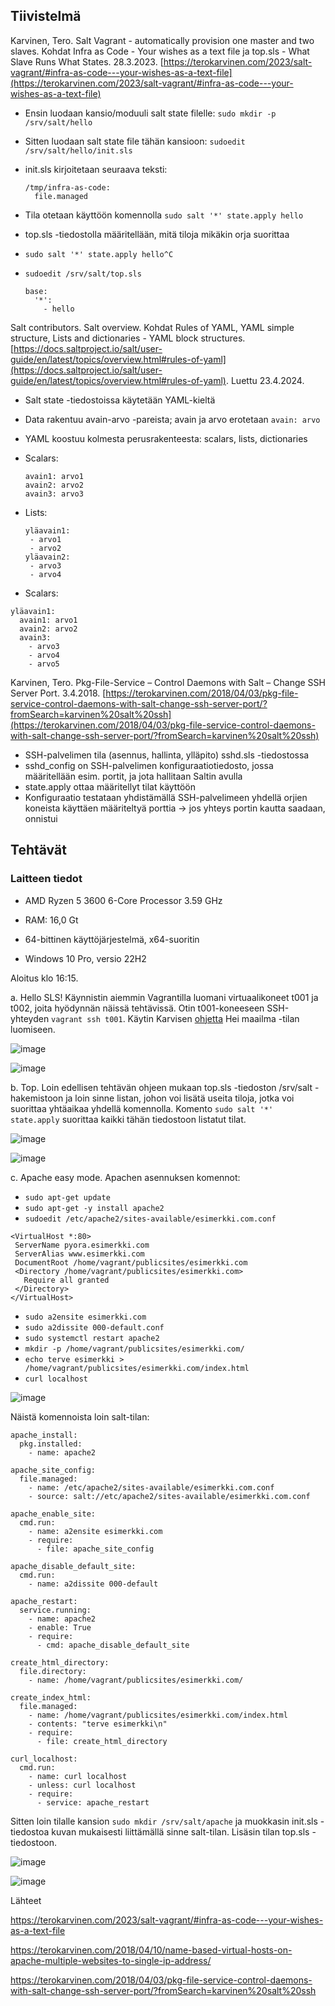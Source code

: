 ## Tiivistelmä

Karvinen, Tero. Salt Vagrant - automatically provision one master and two slaves. Kohdat Infra as Code - Your wishes as a text file ja top.sls - What Slave Runs What States. 28.3.2023. [https://terokarvinen.com/2023/salt-vagrant/#infra-as-code---your-wishes-as-a-text-file](https://terokarvinen.com/2023/salt-vagrant/#infra-as-code---your-wishes-as-a-text-file)

- Ensin luodaan kansio/moduuli salt state filelle: ``sudo mkdir -p /srv/salt/hello``
- Sitten luodaan salt state file tähän kansioon: ``sudoedit /srv/salt/hello/init.sls``
- init.sls kirjoitetaan seuraava teksti:
  
  ```
  /tmp/infra-as-code:
    file.managed
  ```

- Tila otetaan käyttöön komennolla ``sudo salt '*' state.apply hello``
- top.sls -tiedostolla määritellään, mitä tiloja mikäkin orja suorittaa
- ``sudo salt '*' state.apply hello^C``
- ``sudoedit /srv/salt/top.sls``

  ```
  base:
    '*':
      - hello
  ```

Salt contributors. Salt overview. Kohdat Rules of YAML, YAML simple structure, Lists and dictionaries - YAML block structures. [https://docs.saltproject.io/salt/user-guide/en/latest/topics/overview.html#rules-of-yaml](https://docs.saltproject.io/salt/user-guide/en/latest/topics/overview.html#rules-of-yaml). Luettu 23.4.2024.

- Salt state -tiedostoissa käytetään YAML-kieltä
- Data rakentuu avain-arvo -pareista; avain ja arvo erotetaan ``avain: arvo``
- YAML koostuu kolmesta perusrakenteesta: scalars, lists, dictionaries
- Scalars:
  ```
  avain1: arvo1
  avain2: arvo2
  avain3: arvo3
  ```
- Lists:

  ```
  yläavain1:
   - arvo1
   - arvo2
  yläavain2:
   - arvo3
   - arvo4
  ````
- Scalars:

```
yläavain1:
  avain1: arvo1
  avain2: arvo2
  avain3:
    - arvo3
    - arvo4
    - arvo5
```


Karvinen, Tero. Pkg-File-Service – Control Daemons with Salt – Change SSH Server Port. 3.4.2018. [https://terokarvinen.com/2018/04/03/pkg-file-service-control-daemons-with-salt-change-ssh-server-port/?fromSearch=karvinen%20salt%20ssh](https://terokarvinen.com/2018/04/03/pkg-file-service-control-daemons-with-salt-change-ssh-server-port/?fromSearch=karvinen%20salt%20ssh)

- SSH-palvelimen tila (asennus, hallinta, ylläpito) sshd.sls -tiedostossa
- sshd_config on SSH-palvelimen konfiguraatiotiedosto, jossa määritellään esim. portit, ja jota hallitaan Saltin avulla
- state.apply ottaa määritellyt tilat käyttöön
- Konfiguraatio testataan yhdistämällä SSH-palvelimeen yhdellä orjien koneista käyttäen määriteltyä porttia -> jos yhteys portin kautta saadaan, onnistui


## Tehtävät

### Laitteen tiedot

- AMD Ryzen 5 3600 6-Core Processor 3.59 GHz

- RAM: 16,0 Gt

- 64-bittinen käyttöjärjestelmä, x64-suoritin

- Windows 10 Pro, versio 22H2

Aloitus klo 16:15.

a. Hello SLS! 
Käynnistin aiemmin Vagrantilla luomani virtuaalikoneet t001 ja t002, joita hyödynnän näissä tehtävissä. Otin t001-koneeseen SSH-yhteyden ``vagrant ssh t001``. Käytin Karvisen [ohjetta](https://terokarvinen.com/2023/salt-vagrant/#infra-as-code---your-wishes-as-a-text-file) Hei maailma -tilan luomiseen.

![image](https://github.com/RonjaVee/Palvelinten-hallinta/assets/148786247/5db99ae6-beb6-418f-aceb-a3d6b76813ce)

![image](https://github.com/RonjaVee/Palvelinten-hallinta/assets/148786247/6a7443cb-32e0-4666-9078-f46c7b274d00)


b. Top. Loin edellisen tehtävän ohjeen mukaan top.sls -tiedoston /srv/salt -hakemistoon ja loin sinne listan, johon voi lisätä useita tiloja, jotka voi suorittaa yhtäaikaa yhdellä komennolla. Komento ``sudo salt '*' state.apply`` suorittaa kaikki tähän
tiedostoon listatut tilat.

![image](https://github.com/RonjaVee/Palvelinten-hallinta/assets/148786247/4356f31d-65d5-4c94-a1bd-8e71f20c0a94)

![image](https://github.com/RonjaVee/Palvelinten-hallinta/assets/148786247/f9d18df5-a53b-4b2b-9057-82b4de40bdb8)

c. Apache easy mode. Apachen asennuksen komennot:

- ``sudo apt-get update``
- ``sudo apt-get -y install apache2``
- ``sudoedit /etc/apache2/sites-available/esimerkki.com.conf``

```
<VirtualHost *:80>
 ServerName pyora.esimerkki.com
 ServerAlias www.esimerkki.com
 DocumentRoot /home/vagrant/publicsites/esimerkki.com
 <Directory /home/vagrant/publicsites/esimerkki.com>
   Require all granted
 </Directory>
</VirtualHost>
```

- ``sudo a2ensite esimerkki.com``
- ``sudo a2dissite 000-default.conf``
- ``sudo systemctl restart apache2``
- ``mkdir -p /home/vagrant/publicsites/esimerkki.com/``
- ``echo terve esimerkki > /home/vagrant/publicsites/esimerkki.com/index.html``
- ``curl localhost``

![image](https://github.com/RonjaVee/Palvelinten-hallinta/assets/148786247/39b3e3e5-c4c3-439f-9f44-0835e41b4122)

Näistä komennoista loin salt-tilan: 

```
apache_install:
  pkg.installed:
    - name: apache2

apache_site_config:
  file.managed:
    - name: /etc/apache2/sites-available/esimerkki.com.conf
    - source: salt://etc/apache2/sites-available/esimerkki.com.conf

apache_enable_site:
  cmd.run:
    - name: a2ensite esimerkki.com
    - require:
      - file: apache_site_config

apache_disable_default_site:
  cmd.run:
    - name: a2dissite 000-default

apache_restart:
  service.running:
    - name: apache2
    - enable: True
    - require:
      - cmd: apache_disable_default_site

create_html_directory:
  file.directory:
    - name: /home/vagrant/publicsites/esimerkki.com/

create_index_html:
  file.managed:
    - name: /home/vagrant/publicsites/esimerkki.com/index.html
    - contents: "terve esimerkki\n"
    - require:
      - file: create_html_directory

curl_localhost:
  cmd.run:
    - name: curl localhost
    - unless: curl localhost
    - require:
      - service: apache_restart
```

Sitten loin tilalle kansion ``sudo mkdir /srv/salt/apache`` ja muokkasin init.sls -tiedostoa kuvan mukaisesti liittämällä sinne salt-tilan. Lisäsin tilan top.sls -tiedostoon.


![image](https://github.com/RonjaVee/Palvelinten-hallinta/assets/148786247/b506cbd8-11b2-47a1-927b-569ba0c393ba)

![image](https://github.com/RonjaVee/Palvelinten-hallinta/assets/148786247/06e44790-4d76-43dd-a485-41068c1acb9a)






Lähteet

https://terokarvinen.com/2023/salt-vagrant/#infra-as-code---your-wishes-as-a-text-file

https://terokarvinen.com/2018/04/10/name-based-virtual-hosts-on-apache-multiple-websites-to-single-ip-address/

https://terokarvinen.com/2018/04/03/pkg-file-service-control-daemons-with-salt-change-ssh-server-port/?fromSearch=karvinen%20salt%20ssh
